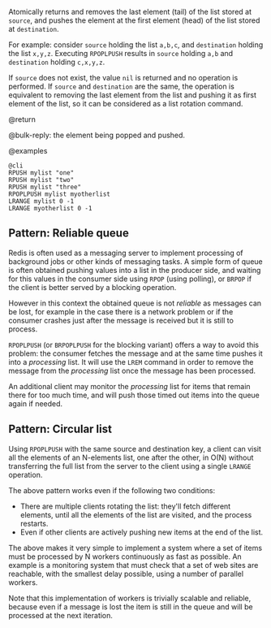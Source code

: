 Atomically returns and removes the last element (tail) of the list stored at
`source`, and pushes the element at the first element (head) of the list stored
at `destination`.

For example: consider `source` holding the list `a,b,c`, and `destination`
holding the list `x,y,z`. Executing `RPOPLPUSH` results in `source` holding
`a,b` and `destination` holding `c,x,y,z`.

If `source` does not exist, the value `nil` is returned and no operation is
performed. If `source` and `destination` are the same, the operation is
equivalent to removing the last element from the list and pushing it as first
element of the list, so it can be considered as a list rotation command.

@return

@bulk-reply: the element being popped and pushed.

@examples

    @cli
    RPUSH mylist "one"
    RPUSH mylist "two"
    RPUSH mylist "three"
    RPOPLPUSH mylist myotherlist
    LRANGE mylist 0 -1
    LRANGE myotherlist 0 -1

## Pattern: Reliable queue

Redis is often used as a messaging server to implement processing of
background jobs or other kinds of messaging tasks. A simple form of queue
is often obtained pushing values into a list in the producer side, and
waiting for this values in the consumer side using `RPOP`
(using polling), or `BRPOP` if the client is better served
by a blocking operation.

However in this context the obtained queue is not *reliable* as messages can
be lost, for example in the case there is a network problem or if the consumer
crashes just after the message is received but it is still to process.

`RPOPLPUSH` (or `BRPOPLPUSH` for the blocking variant)
offers a way to avoid this problem: the consumer fetches the message and
at the same time pushes it into a *processing* list. It will use the
`LREM` command in order to remove the message from the
*processing* list once the message has been processed.

An additional client may monitor the *processing* list for items that remain
there for too much time, and will push those timed out items into the queue
again if needed.

## Pattern: Circular list

Using `RPOPLPUSH` with the same source and destination key, a client can
visit all the elements of an N-elements list, one after the other, in O(N)
without transferring the full list from the server to the client using a single
`LRANGE` operation.

The above pattern works even if the following two conditions:
* There are multiple clients rotating the list: they'll fetch different elements, until all the elements of the list are visited, and the process restarts.
* Even if other clients are actively pushing new items at the end of the list.

The above makes it very simple to implement a system where a set of items must be processed by N workers continuously as fast as possible. An example is a monitoring system that must check that a set of web sites are reachable, with the smallest delay possible, using a number of parallel workers.

Note that this implementation of workers is trivially scalable and reliable, because even if a message is lost the item is still in the queue and will be processed at the next iteration.
